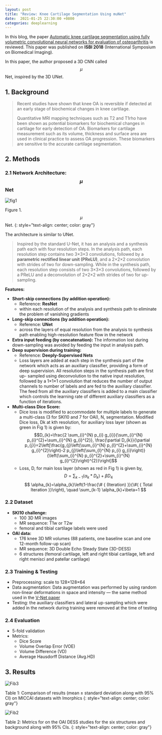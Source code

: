 ```yaml
---
layout: post
title: "Review: Knee Cartilage Segmentation Using muNet"
date:  2021-01-25 22:30:00 +0800
categories: deeplearning
---
```


In this blog, the paper [Automatic knee cartilage segmentation using fully volumetric convolutional neural networks for evaluation of osteoarthritis](https://ieeexplore.ieee.org/abstract/document/8363705) is reviewed. This paper was published on **ISBI 2018** (International Symposium on Biomedical Imaging).

In this paper, the author proposed a 3D CNN called $$\mu$$Net, inspired by the 3D UNet.

## 1. Background

> Recent studies have shown that knee OA is reversible if detected at an early stage of biochemical changes in knee cartilage.
>
> Quantitative MRI mapping techniques such as T2 and T1rho have been shown as potential biomarkers for biochemical changes in cartilage for early detection of OA. Biomarkers for cartilage measurement such as its volume, thickness and surface area are used in clinical practice to assess OA progression. These biomarkers are sensitive to the accurate cartilage segmentation.

## 2. Methods

### 2.1 Network Architecture: $$\mu$$Net

![fig1]({{site.baseurl}}/assets/210125_muNet/img/fig1.png)

Figure 1. $$\mu$$Net.
{: style="text-align: center; color: gray"}

The architecture is similar to UNet.

> Inspired by the standard U-Net, it has an analysis and a synthesis path each with four resolution steps. In the analysis path, each resolution step contains two 3×3×3 convolutions, followed by a **parametric rectified linear unit (PReLU)**, and a 2×2×2 convolution with strides of two for down-sampling. While in the synthesis path, each resolution step consists of two 3×3×3 convolutions, followed by a PReLU and a deconvolution of 2×2×2 with strides of two for up-sampling.

**Features:**
* **Short-skip connections (by addition operation):** 
  * Reference: **ResNet**
  * within each resolution of the analysis and synthesis path to eliminate the problem of vanishing gradients
* **Long-skip connections (by addition operation):** 
  * Reference: **UNet** 
  * across the layers of equal resolution from the analysis to synthesis path enabling high-resolution feature flow in the network
* **Extra input feeding (by concatenation):** The information lost during down-sampling was avoided by feeding the input in analysis path. 
* **Deep supervision during training:** 
  * Reference: **Deeply-Supervised Nets**
  * Loss layers are added at each step in the synthesis part of the network which acts as an auxiliary classifier, providing a form of deep supervision. All resolution steps in the synthesis path are first up- sampled using deconvolution to the native input resolution, followed by a 1×1×1 convolution that reduces the number of output channels to number of labels and are fed to the auxiliary classifier. The feed from all the auxiliary classifiers is added to a main classifier which controls the learning rate of different auxiliary classifiers as a function of iterations.
* **Multi-class Dice Score:** 
  * Dice loss is modified to accommodate for multiple labels to generate a multi-class (3 for SKI10 and 7 for OAI), N, segmentation. Modified Dice loss, Dk at kth resolution, for auxiliary loss layer (shown as green in Fig 1) is given by:
    $$D_{k}=\frac{2 \sum_{i}^{N} p_{i} g_{i}}{\sum_{i}^{N} p_{i}^{2}+\sum_{i}^{N} g_{i}^{2}}, \frac{\partial D_{k}}{\partial p_{j}}=2\left[\frac{g_{j}\left(\sum_{i}^{N} p_{l}^{2}+\sum_{i}^{N} g_{i}^{2}\right)-2 p_{j}\left(\sum_{l}^{N} p_{i} g_{i}\right)}{\left(\sum_{i}^{N} p_{i}^{2}+\sum_{i}^{N} g_{i}^{2}\right)^{2}}\right]$$
  * Loss, D, for main loss layer (shown as red in Fig 1) is given by,
    $$ D=\sum_{k-1}\left(\alpha_{k} * D_{k}\right)+\beta D_{4} $$
    $$ \alpha_{k}=\alpha_{k}\left(1-\frac{\#  { (Iteration) }}{\#( { Total Iteration }}\right), \quad \sum_{k-1} \alpha_{k}+\beta=1 $$

### 2.2 Dataset

* **SKI10 challenge:** 
  * 100 3D MR images
  * MR sequence: T1w or T2w
  * femoral and tibial cartilage labels were used
* **OAI data:**
  * 176 knee 3D MR volumes (88 patients, one baseline scan and one 12-month follow-up scan)
  * MR sequence: 3D Double Echo Steady State (3D-DESS)
  * 6 structures (femoral cartilage, left and right tibial cartilage, left and right menisci and patellar cartilage)

###  2.3 Training & Testing

* Preprocessing: scale to 128×128×64 
* Data augmentation: Data augmentation was performed by using random non-linear deformations in space and intensity — the same method used in the [V-Net paper](https://ieeexplore.ieee.org/abstract/document/7785132)
* Testing: the auxiliary classifiers and lateral up-sampling which were added in the network during training were removed at the time of testing

### 2.4 Evaluation

* 5-fold validation
* Metrics:
  * Dice Score
  * Volume Overlap Error (VOE)
  * Volume Difference (VD)
  * Average Hausdorff Distance (Avg.HD)

## 3. Results

![Fib3]({{site.baseurl}}/assets/210125_muNet/img/fig3.png)

Table 1: Comparison of results (mean ± standard deviation along with 95% CI) on MICCAI datasets with Imorphics
{: style="text-align: center; color: gray"}

![Fib2]({{site.baseurl}}/assets/210125_muNet/img/fig2.png)

Table 2: Metrics for on the OAI DESS studies for the six structures and background along with 95% CIs.
{: style="text-align: center; color: gray"}

